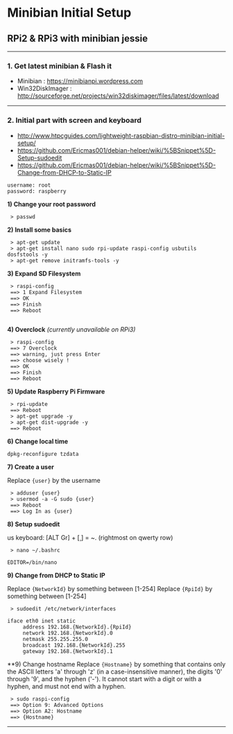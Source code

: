 # Minibian Initial Setup
## RPi2 & RPi3 with minibian jessie

---

### 1. Get latest minibian & Flash it

 * Minibian : https://minibianpi.wordpress.com
 * Win32DiskImager : http://sourceforge.net/projects/win32diskimager/files/latest/download

---

### 2. Initial part with screen and keyboard

 * http://www.htpcguides.com/lightweight-raspbian-distro-minibian-initial-setup/
 * https://github.com/Ericmas001/debian-helper/wiki/%5BSnippet%5D-Setup-sudoedit
 * https://github.com/Ericmas001/debian-helper/wiki/%5BSnippet%5D-Change-from-DHCP-to-Static-IP
 
```
username: root
password: raspberry
```

 **1) Change your root password**
```
 > passwd
```
 **2) Install some basics**
```
 > apt-get update
 > apt-get install nano sudo rpi-update raspi-config usbutils dosfstools -y
 > apt-get remove initramfs-tools -y
``` 
 **3) Expand SD Filesystem**
```
 > raspi-config
 ==> 1 Expand Filesystem
 ==> OK
 ==> Finish
 ==> Reboot
 
```
 **4) Overclock** *(currently unavailable on RPi3)*
```
 > raspi-config
 ==> 7 Overclock
 ==> warning, just press Enter
 ==> choose wisely !
 ==> OK
 ==> Finish
 ==> Reboot
```
 **5) Update Raspberry Pi Firmware**
```
 > rpi-update
 ==> Reboot
 > apt-get upgrade -y
 > apt-get dist-upgrade -y
 ==> Reboot
```
 **6) Change local time**
```
dpkg-reconfigure tzdata
```
 **7) Create a user**
 
  Replace `{user}` by the username
```
 > adduser {user}
 > usermod -a -G sudo {user}
 ==> Reboot
 ==> Log In as {user}
```
 **8) Setup sudoedit**
 
  us keyboard: [ALT Gr] + [¸] = ~. (rightmost on qwerty row)
```
 > nano ~/.bashrc
```
```
EDITOR=/bin/nano
```
 **9) Change from DHCP to Static IP**
 
  Replace `{NetworkId}` by something between [1-254]
  Replace `{RpiId}` by something between [1-254]
  
```
 > sudoedit /etc/network/interfaces 
```
```
iface eth0 inet static
     address 192.168.{NetworkId}.{RpiId}
     network 192.168.{NetworkId}.0
     netmask 255.255.255.0
     broadcast 192.168.{NetworkId}.255
     gateway 192.168.{NetworkId}.1
```
 **9) Change hostname
  Replace `{Hostname}` by something that contains only the ASCII letters 'a' through 'z' (in a case-insensitive manner), the digits '0' through '9', and the hyphen ('-'). It cannot start with a digit or with a hyphen, and must not end with a hyphen.
```
 > sudo raspi-config
 ==> Option 9: Advanced Options
 ==> Option A2: Hostname
 ==> {Hostname}
```
---